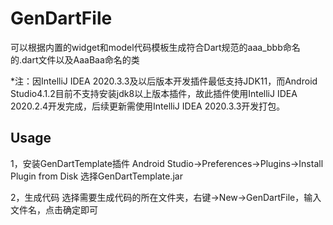 # GenDartFile

可以根据内置的widget和model代码模板生成符合Dart规范的aaa_bbb命名的.dart文件以及AaaBaa命名的类

*注：因IntelliJ IDEA 2020.3.3及以后版本开发插件最低支持JDK11，而Android Studio4.1.2目前不支持安装jdk8以上版本插件，故此插件使用IntelliJ IDEA 2020.2.4开发完成，后续更新需使用IntelliJ IDEA 2020.3.3开发打包。

## Usage
1，安装GenDartTemplate插件
Android Studio->Preferences->Plugins->Install Plugin from Disk
选择GenDartTemplate.jar

2，生成代码
选择需要生成代码的所在文件夹，右键->New->GenDartFile，输入文件名，点击确定即可
